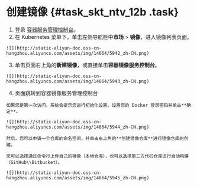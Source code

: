 # 创建镜像 {#task_skt_ntv_12b .task}

1.   登录 [容器服务管理控制台](https://cs.console.aliyun.com/)。 
2.   在 Kubernetes 菜单下，单击左侧导航栏中**市场** \> **镜像**，进入镜像列表页面。 

    ![](http://static-aliyun-doc.oss-cn-hangzhou.aliyuncs.com/assets/img/14664/5942_zh-CN.png)

3.   单击页面右上角的**新建镜像**，或直接单击**容器镜像服务控制台**。 

    ![](http://static-aliyun-doc.oss-cn-hangzhou.aliyuncs.com/assets/img/14664/5943_zh-CN.png)

4.   页面跳转到容器镜像服务管理控制台 

    如果您是第一次访问，系统会提示您进行初始化设置。设置您的 Docker 登录密码并单击**确定**。

    ![](http://static-aliyun-doc.oss-cn-hangzhou.aliyuncs.com/assets/img/14664/5944_zh-CN.png)

    然后，您可以申请一个仓库的命名空间，并单击右上角的**创建镜像仓库**进行镜像仓库的创建。

    您可以选择通过命令行上传自己的镜像（本地仓库），也可以选择第三方代码仓库进行自动构建（GitHub\\Bitbucket）。

    ![](http://static-aliyun-doc.oss-cn-hangzhou.aliyuncs.com/assets/img/14664/5945_zh-CN.png)


